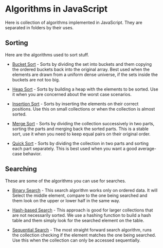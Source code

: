 # Algorithms in JavaScript

Here is collection of algorithms implemented in JavaScript. They are separated in folders by their uses.

## Sorting

Here are the algorithms used to sort stuff.

- [Bucket Sort](sorting/bucketSort.js) - Sorts by dividing the set into buckets and them copying the ordered buckets back into the original array. Best used when the elements are drawn from a uniform dense universe, if the sets inside the buckets are not too big.

- [Heap Sort](sorting/heapSort.js) - Sorts by building a heap with the elements to be sorted. Use it when you are concerned about the worst case scenarios.

- [Insertion Sort](sorting/insertionSort.js) - Sorts by inserting the elements on their correct positions. Use this on small collections or when the collection is almost sorted.

- [Merge Sort](sorting/mergeSort.js) - Sorts by dividing the collection successively in two parts, sorting the parts and merging back the sorted parts. This is a stable sort, use it when you need to keep equal pairs on their original order.

- [Quick Sort](sorting/quickSort.js) - Sorts by dividing the collection in two parts and sorting each part separately. This is best used when you want a good average-case behavior.

## Searching

These are some of the algorithms you can use for searches.

- [Binary Search](searching/binarySearch.js) - This search algorithm works only on ordered data. It will Select the middle element, compare to the one being searched and them look on the upper or lower half in the same way.

- [Hash-based Search](searching/hashBasedSearch.js) - This approach is good for larger collections that are not necessarily sorted. We use a hashing function to build a hash table and them simply look for the searched element on the table.

- [Sequential Search](searching/sequentialSearch.js) - The most straight forward search algorithm, runs the collection checking if the element matches the one being searched. Use this when the collection can only be accessed sequentially.